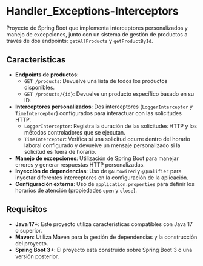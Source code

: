 # Handler_Exceptions-Interceptors

Proyecto de Spring Boot que implementa interceptores personalizados y manejo de excepciones, junto con un sistema de gestión de productos a través de dos endpoints: `getAllProducts` y `getProductById`.

## Características

- **Endpoints de productos**:
  - `GET /products`: Devuelve una lista de todos los productos disponibles.
  - `GET /products/{id}`: Devuelve un producto específico basado en su ID.
- **Interceptores personalizados**: Dos interceptores (`LoggerInterceptor` y `TimeInterceptor`) configurados para interactuar con las solicitudes HTTP.
  - `LoggerInterceptor`: Registra la duración de las solicitudes HTTP y los métodos controladores que se ejecutan.
  - `TimeInterceptor`: Verifica si una solicitud ocurre dentro del horario laboral configurado y devuelve un mensaje personalizado si la solicitud es fuera de horario.
- **Manejo de excepciones**: Utilización de Spring Boot para manejar errores y generar respuestas HTTP personalizadas.
- **Inyección de dependencias**: Uso de `@Autowired` y `@Qualifier` para inyectar diferentes interceptores en la configuración de la aplicación.
- **Configuración externa**: Uso de `application.properties` para definir los horarios de atención (propiedades `open` y `close`).

## Requisitos

- **Java 17+**: Este proyecto utiliza características compatibles con Java 17 o superior.
- **Maven**: Utiliza Maven para la gestión de dependencias y la construcción del proyecto.
- **Spring Boot 3+**: El proyecto está construido sobre Spring Boot 3 o una versión posterior.

